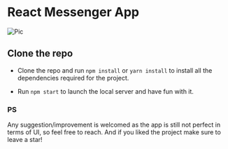 # React Messenger App
 ![Pic](https://user-images.githubusercontent.com/59334761/125175761-d4e0d280-e1eb-11eb-86bb-8f868af4365e.jpg)

## Clone the repo

- Clone the repo and run `npm install` or `yarn install` to install all the dependencies required for the project.

- Run `npm start` to launch the local server and have fun with it.

### PS

Any suggestion/improvement is welcomed as the app is still not perfect in terms of UI, so feel free to reach. And if you liked the project make sure to leave a star!
